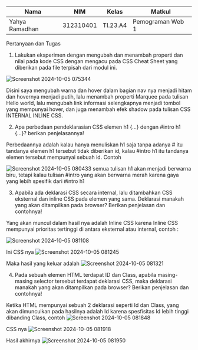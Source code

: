 
|Nama|NIM|Kelas|Matkul|
|----|---|-----|------|
|Yahya Ramadhan|312310401|TI.23.A4|Pemograman Web 1|

Pertanyaan dan Tugas
1. Lakukan eksperimen dengan mengubah dan menambah properti dan nilai pada kode CSS
dengan mengacu pada CSS Cheat Sheet yang diberikan pada file terpisah dari modul ini.

![Screenshot 2024-10-05 075344](https://github.com/user-attachments/assets/2991a7b3-d5c2-44c0-8139-5ad35f6759ed)
 
 Disini saya mengubah warna dan hover dalam bagian nav nya menjadi hitam dan hovernya menjadi putih, lalu menambah properti Marquee pada
 tulisan Hello world, lalu mengubah link informasi selengkapnya menjadi tombol yang mempunyai hover, dan juga menambah efek shadow pada 
 tulisan CSS INTERNAL INLINE CSS.


 2. Apa perbedaan pendeklarasian CSS elemen h1 {...} dengan #intro h1 {...}? berikan
penjelasannya!

Perbedaannya adalah kalau hanya menuliskan h1 saja tanpa adanya # itu tandanya elemen h1 tersebut tidak diberikan id, kalau #intro h1 
itu tandanya elemen tersebut mempunyai sebuah id. Contoh

![Screenshot 2024-10-05 080433](https://github.com/user-attachments/assets/180c2824-f16e-4ba5-a0e1-3b78b057b9d5)
semua tulisan h1 akan menjadi berwarna biru, tetapi kalau tulisan #intro yang akan berwarna merah karena gaya yang lebih spesifik dari #intro h1


3. Apabila ada deklarasi CSS secara internal, lalu ditambahkan CSS eksternal dan inline CSS pada
elemen yang sama. Deklarasi manakah yang akan ditampilkan pada browser? Berikan
penjelasan dan contohnya!

Yang akan muncul dalam hasil nya adalah Inline CSS karena Inline CSS mempunyai prioritas tertinggi di antara eksternal atau internal, contoh :

![Screenshot 2024-10-05 081108](https://github.com/user-attachments/assets/35f09d20-a2e3-4f8a-b16b-279f79a4a52f)

Ini CSS nya
![Screenshot 2024-10-05 081245](https://github.com/user-attachments/assets/a93e155e-64ee-49ea-b891-746a0fe78d2c)

Maka hasil yang keluar adalah
![Screenshot 2024-10-05 081321](https://github.com/user-attachments/assets/717e8069-b315-46f1-b349-1cd834db594e)


4. Pada sebuah elemen HTML terdapat ID dan Class, apabila masing-masing selector tersebut
terdapat deklarasi CSS, maka deklarasi manakah yang akan ditampilkan pada browser?
Berikan penjelasan dan contohnya!

Ketika HTML mempunyai sebuah 2 deklarasi seperti Id dan Class, yang akan dimunculkan pada hasilnya adalah Id karena spesfisitas Id lebih tinggi dibanding
Class, contoh
![Screenshot 2024-10-05 081848](https://github.com/user-attachments/assets/08dd0846-492f-4f8e-b536-0e6953ea0b15)

CSS nya
![Screenshot 2024-10-05 081918](https://github.com/user-attachments/assets/5492b4e8-dacb-4bbb-bd88-224640f8c46c)

Hasil akhirnya
![Screenshot 2024-10-05 081950](https://github.com/user-attachments/assets/f848fe41-40de-4cd6-a53e-337af0a73e26)
